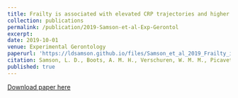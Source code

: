 ```yaml
---
title: Frailty is associated with elevated CRP trajectories and higher numbers of neutrophils and monocytes
collection: publications
permalink: /publication/2019-Samson-et-al-Exp-Gerontol
excerpt: 
date: 2019-10-01
venue: Experimental Gerontology
paperurl: 'https://ldsamson.github.io/files/Samson_et_al_2019_Frailty_is_associated_with_elevated_CRP_trajectories.pdf'
citation: Samson, L. D., Boots, A. M. H., Verschuren, W. M. M., Picavet, H. S. J., Engelfriet, P., & Buisman, A.-M. (2019). Frailty is associated with elevated CRP trajectories and higher numbers of neutrophils and monocytes. *Experimental Gerontology, 125, 110674.* https://doi.org/10.1016/j.exger.2019.110674
published: true
---
```


[Download paper here](files/Samson_et_al_2019_Frailty_is_associated_with_elevated_CRP_trajectories.pdf)
